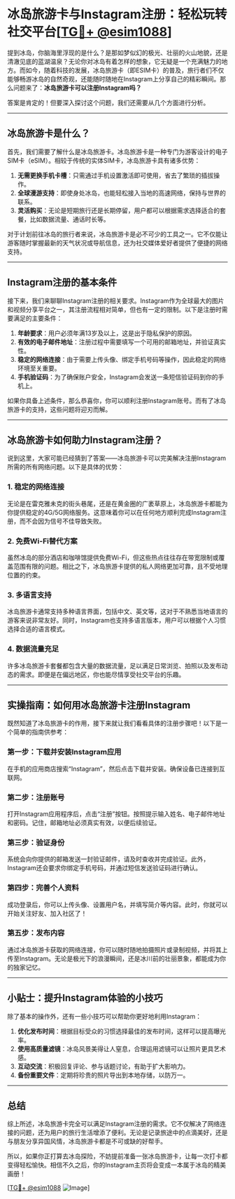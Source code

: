# 冰岛旅游卡与Instagram注册：轻松玩转社交平台[[TG💪+ @esim1088](https://t.me/s/esim1088)]

提到冰岛，你脑海里浮现的是什么？是那如梦似幻的极光、壮丽的火山地貌，还是清澈见底的蓝湖温泉？无论你对冰岛有着怎样的想象，它无疑是一个充满魅力的地方。而如今，随着科技的发展，冰岛旅游卡（即ESIM卡）的普及，旅行者们不仅能够畅游冰岛的自然奇观，还能随时随地在Instagram上分享自己的精彩瞬间。那么问题来了：**冰岛旅游卡可以注册Instagram吗？**

答案是肯定的！但要深入探讨这个问题，我们还需要从几个方面进行分析。

---

## 冰岛旅游卡是什么？

首先，我们需要了解什么是冰岛旅游卡。冰岛旅游卡是一种专门为游客设计的电子SIM卡（eSIM）。相较于传统的实体SIM卡，冰岛旅游卡具有诸多优势：

1. **无需更换手机卡槽**：只需通过手机设置激活即可使用，省去了繁琐的插拔操作。
2. **全球漫游支持**：即使身处冰岛，也能轻松接入当地的高速网络，保持与世界的联系。
3. **灵活购买**：无论是短期旅行还是长期停留，用户都可以根据需求选择适合的套餐，比如数据流量、通话时长等。

对于计划前往冰岛的旅行者来说，冰岛旅游卡是必不可少的工具之一。它不仅能让游客随时掌握最新的天气状况或导航信息，还为社交媒体爱好者提供了便捷的网络支持。

---

## Instagram注册的基本条件

接下来，我们来聊聊Instagram注册的相关要求。Instagram作为全球最大的图片和视频分享平台之一，其注册流程相对简单，但也有一定的限制。以下是注册时需要满足的主要条件：

1. **年龄要求**：用户必须年满13岁及以上，这是出于隐私保护的原因。
2. **有效的电子邮件地址**：注册过程中需要填写一个可用的邮箱地址，并验证真实性。
3. **稳定的网络连接**：由于需要上传头像、绑定手机号码等操作，因此稳定的网络环境至关重要。
4. **手机验证码**：为了确保账户安全，Instagram会发送一条短信验证码到你的手机上。

如果你具备上述条件，那么恭喜你，你可以顺利注册Instagram账号。而有了冰岛旅游卡的支持，这些问题将迎刃而解。

---

## 冰岛旅游卡如何助力Instagram注册？

说到这里，大家可能已经猜到了答案——冰岛旅游卡可以完美解决注册Instagram所需的所有网络问题。以下是具体的优势：

### 1. 稳定的网络连接
无论是在雷克雅未克的街头巷尾，还是在黄金圈的广袤草原上，冰岛旅游卡都能为你提供稳定的4G/5G网络服务。这意味着你可以在任何地方顺利完成Instagram注册，而不会因为信号不佳导致失败。

### 2. 免费Wi-Fi替代方案
虽然冰岛的部分酒店和咖啡馆提供免费Wi-Fi，但这些热点往往存在带宽限制或覆盖范围有限的问题。相比之下，冰岛旅游卡提供的私人网络更加可靠，且不受地理位置的约束。

### 3. 多语言支持
冰岛旅游卡通常支持多种语言界面，包括中文、英文等，这对于不熟悉当地语言的游客来说非常友好。同时，Instagram也支持多语言版本，用户可以根据个人习惯选择合适的语言模式。

### 4. 数据流量充足
许多冰岛旅游卡套餐都包含大量的数据流量，足以满足日常浏览、拍照以及发布动态的需求。即便是在偏远地区，你也能尽情享受社交平台的乐趣。

---

## 实操指南：如何用冰岛旅游卡注册Instagram

既然知道了冰岛旅游卡的作用，接下来就让我们看看具体的注册步骤吧！以下是一个简单的指南供参考：

### 第一步：下载并安装Instagram应用
在手机的应用商店搜索“Instagram”，然后点击下载并安装。确保设备已连接到互联网。

### 第二步：注册账号
打开Instagram应用程序后，点击“注册”按钮。按照提示输入姓名、电子邮件地址和密码。记住，邮箱地址必须真实有效，以便后续验证。

### 第三步：验证身份
系统会向你提供的邮箱发送一封验证邮件，请及时查收并完成验证。此外，Instagram还会要求你绑定手机号码，并通过短信发送验证码进行确认。

### 第四步：完善个人资料
成功登录后，你可以上传头像、设置用户名，并填写简介等内容。此时，你就可以开始关注好友、加入社区了！

### 第五步：发布内容
通过冰岛旅游卡获取的网络连接，你可以随时随地拍摄照片或录制视频，并将其上传至Instagram。无论是极光下的浪漫瞬间，还是冰川前的壮丽景象，都能成为你的独家记忆。

---

## 小贴士：提升Instagram体验的小技巧

除了基本的操作外，还有一些小技巧可以帮助你更好地利用Instagram：

1. **优化发布时间**：根据目标受众的习惯选择最佳的发布时间，这样可以提高曝光率。
2. **使用高质量滤镜**：冰岛风景美得让人窒息，合理运用滤镜可以让照片更具艺术感。
3. **互动交流**：积极回复评论、参与话题讨论，有助于扩大影响力。
4. **备份重要文件**：定期将珍贵的照片导出到本地存储，以防万一。

---

## 总结

综上所述，冰岛旅游卡完全可以满足Instagram注册的需求。它不仅解决了网络连接的问题，还为用户的旅行生活增添了便利。无论是记录旅途中的点滴美好，还是与朋友分享异国风情，冰岛旅游卡都是不可或缺的好帮手。

所以，如果你正打算去冰岛探险，不妨提前准备一张冰岛旅游卡，让每一次打卡都变得轻松愉快。相信不久之后，你的Instagram主页将会变成一本属于冰岛的精美画册！

[[TG💪+ @esim1088](https://t.me/s/esim1088) ![Image](https://i.postimg.cc/4NQfJmqS/Snipaste-2025-05-13-00-14-12.png)]